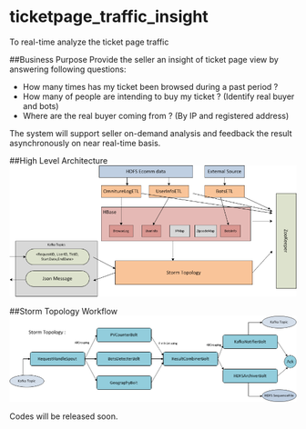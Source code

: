 # ticketpage_traffic_insight
To real-time analyze the ticket page traffic

##Business Purpose
Provide the seller an insight of ticket page view by answering following questions:

- How many times has my ticket been browsed during a past period ?
- How many of people are intending to buy my ticket ? (Identify real buyer and bots)
- Where are the real buyer coming from ? (By IP and registered address)

The system will support seller on-demand analysis and feedback the result asynchronously on near real-time basis.

##High Level Architecture
<br>
![High level architecture](docs/higharchtecture.png)
<br>

##Storm Topology Workflow
<br>
![storm topology](docs/storm-topology.png)
<br>

Codes will be released soon.

